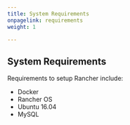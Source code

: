 ```yaml
---
title: System Requirements
onpagelink: requirements
weight: 1

---
```


System Requirements
-------------------

Requirements to setup Rancher include:

- Docker
- Rancher OS
- Ubuntu 16.04
- MySQL
 